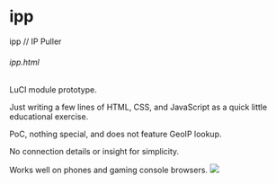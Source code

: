 # ipp
ipp // IP Puller

###### ipp.html

LuCI module prototype.

Just writing a few lines of HTML, CSS, and JavaScript as a quick little educational exercise.

PoC, nothing special, and does not feature GeoIP lookup.

No connection details or insight for simplicity.

Works well on phones and gaming console browsers.
![](https://i.imgur.com/ibZM1ed.png)
